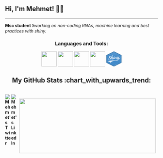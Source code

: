 ## Hi, I'm Mehmet! :wave::wolf:

---
**Msc student** &#12299;_working on non-coding RNAs, machine learning and best practices with shiny._
<br/>
<h3 align="center"> <b>Languages and Tools:</h3>
<p align="center">
<img src="https://cdn.jsdelivr.net/gh/devicons/devicon/icons/r/r-original.svg" width="50" height="50" />
<img src="https://cdn.jsdelivr.net/gh/devicons/devicon/icons/python/python-original-wordmark.svg" width="50" height="50"  />
<img src="https://cdn.jsdelivr.net/gh/devicons/devicon/icons/git/git-original-wordmark.svg" width="50" height="50"  />
<img src= "https://raw.githubusercontent.com/Bioconductor/BiocStickers/devel/Bioconductor/Bioconductor.png" width="50" height="50" />
<img src= "https://raw.githubusercontent.com/rstudio/shiny/main/man/figures/logo.png" width="50" height="50" />



<h2 align="center">My GitHub Stats :chart_with_upwards_trend: </h2>
<br/>
<a href="https://twitter.com/mehmeteorhanhttps://twitter.com/lukasheumos">
  <img align="left" alt="Mehmet's Twitter" width="20px" src="https://simpleicons.now.sh/twitter/495f7e" />
</a>
<a href="https://www.linkedin.com/in/mehmet-emin-orhan/">
  <img align="left" alt="Mehmet's LinkedIn" width="20px" src="https://simpleicons.now.sh/linkedin/495f7e" />
</a>

<p align="center">
  <img src="https://github-readme-stats.vercel.app/api?username=Mehmeteminorhan&show_icons=true&theme=light" width="450" height="180">
